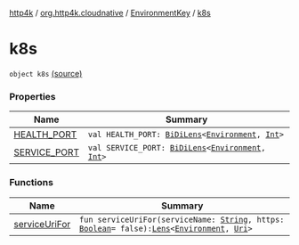 [http4k](../../../index.md) / [org.http4k.cloudnative](../../index.md) / [EnvironmentKey](../index.md) / [k8s](./index.md)

# k8s

`object k8s` [(source)](https://github.com/http4k/http4k/blob/master/http4k-cloudnative/src/main/kotlin/org/http4k/cloudnative/Environment.kt#L36)

### Properties

| Name | Summary |
|---|---|
| [HEALTH_PORT](-h-e-a-l-t-h_-p-o-r-t.md) | `val HEALTH_PORT: `[`BiDiLens`](../../../org.http4k.lens/-bi-di-lens/index.md)`<`[`Environment`](../../-environment/index.md)`, `[`Int`](https://kotlinlang.org/api/latest/jvm/stdlib/kotlin/-int/index.html)`>` |
| [SERVICE_PORT](-s-e-r-v-i-c-e_-p-o-r-t.md) | `val SERVICE_PORT: `[`BiDiLens`](../../../org.http4k.lens/-bi-di-lens/index.md)`<`[`Environment`](../../-environment/index.md)`, `[`Int`](https://kotlinlang.org/api/latest/jvm/stdlib/kotlin/-int/index.html)`>` |

### Functions

| Name | Summary |
|---|---|
| [serviceUriFor](service-uri-for.md) | `fun serviceUriFor(serviceName: `[`String`](https://kotlinlang.org/api/latest/jvm/stdlib/kotlin/-string/index.html)`, https: `[`Boolean`](https://kotlinlang.org/api/latest/jvm/stdlib/kotlin/-boolean/index.html)` = false): `[`Lens`](../../../org.http4k.lens/-lens/index.md)`<`[`Environment`](../../-environment/index.md)`, `[`Uri`](../../../org.http4k.core/-uri/index.md)`>` |
